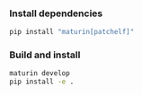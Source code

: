 ### Install dependencies

```bash
pip install "maturin[patchelf]"
```

### Build and install

```bash
maturin develop
pip install -e .
```
